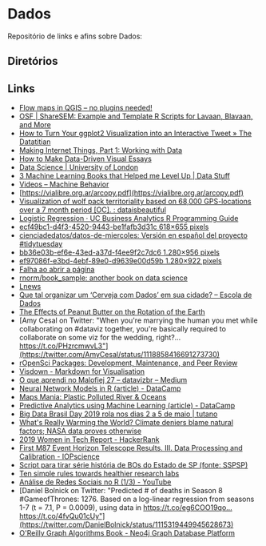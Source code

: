 # Dados

Repositório de links e afins sobre Dados:

## Diretórios

## Links

- [Flow maps in QGIS – no plugins needed!](https://anitagraser.com/2019/05/04/flow-maps-in-qgis-no-plugins-needed/)
- [OSF | ShareSEM: Example and Template R Scripts for Lavaan, Blavaan, and More](https://osf.io/nh2mb/)
- [How to Turn Your ggplot2 Visualization into an Interactive Tweet » The Datatitian](https://datatitian.com/how-to-turn-your-ggplot2-visualization-into-an-interactive-tweet/)
- [Making Internet Things, Part 1: Working with Data](https://pudding.cool/process/how-to-make-dope-shit-part-1/)
- [How to Make Data-Driven Visual Essays](https://kottke.org/19/04/how-to-make-data-driven-visual-essays)
- [Data Science | University of London](https://london.ac.uk/courses/data-science-msc)
- [3 Machine Learning Books that Helped me Level Up | Data Stuff](http://www.datastuff.tech/data-science/3-machine-learning-books-that-helped-me-level-up-as-a-data-scientist/)
- [Videos – Machine Behavior](https://machinebehavior.org/videos/)
- [https://vialibre.org.ar/arcopy.pdf](https://vialibre.org.ar/arcopy.pdf)
- [Visualization of wolf pack territoriality based on 68,000 GPS-locations over a 7 month period [OC]. : dataisbeautiful](https://www.reddit.com/r/dataisbeautiful/comments/biel6f/visualization_of_wolf_pack_territoriality_based/)
- [Logistic Regression · UC Business Analytics R Programming Guide](https://uc-r.github.io/logistic_regression)
- [ecf49bc1-d4f3-4520-9443-be1fafb3d31c 618×655 pixels](blob:https://web.whatsapp.com/ecf49bc1-d4f3-4520-9443-be1fafb3d31c)
- [cienciadedatos/datos-de-miercoles: Versión en español del proyecto #tidytuesday](https://github.com/cienciadedatos/datos-de-miercoles)
- [bb36e03b-ef6e-43ed-a37d-f4ee9f2c7dc6 1.280×956 pixels](blob:https://web.whatsapp.com/bb36e03b-ef6e-43ed-a37d-f4ee9f2c7dc6)
- [ef97086f-e3bd-4ebf-89e0-d9639e00d59b 1.280×922 pixels](blob:https://web.whatsapp.com/ef97086f-e3bd-4ebf-89e0-d9639e00d59b)
- [Falha ao abrir a página](safari-resource:/ErrorPage.html)
- [rnorm/book_sample: another book on data science](https://github.com/rnorm/book_sample)
- [Lnews](https://www.labcomdata.com.br/?fbclid=IwAR3uudVpr2UKb7d3Mr_zVA5fZFisUbTJ2IXqSwCStPF0Dhf2aH9CPIEv-Kw&utm_campaign=bedf4a0a-a9f0-4e7f-9b55-0b425b24c247&utm_source=so)
- [Que tal organizar um ‘Cerveja com Dados’ em sua cidade? – Escola de Dados](https://escoladedados.org/2018/02/que-tal-organizar-um-cerveja-com-dados-em-sua-cidade/?fbclid=IwAR28t1XBoDjGmoCXduzI00xEtAOd0OylHs6eEcnDZ_SHOy_bL0E9RHKBt-k)
- [The Effects of Peanut Butter on the Rotation of the Earth](https://improbable.com/airchives/classical/articles/peanut_butter_rotation.html)
- [Amy Cesal on Twitter: "When you're marrying the human you met while collaborating on #dataviz together, you're basically required to collaborate on some viz for the wedding, right?… https://t.co/PHzrcmwvL3"](https://twitter.com/AmyCesal/status/1118858416691273730)
- [rOpenSci Packages: Development, Maintenance, and Peer Review](https://ropensci.github.io/dev_guide/)
- [Visdown - Markdown for Visualisation](https://visdown.com/)
- [O que aprendi no Malofiej 27 – datavizbr – Medium](https://medium.com/datavizbr/o-que-aprendi-no-malofiej-27-6ca575b8ae3c)
- [Neural Network Models in R (article) - DataCamp](https://www.datacamp.com/community/tutorials/neural-network-models-r)
- [Maps Mania: Plastic Polluted River & Oceans](http://googlemapsmania.blogspot.com/2019/04/plastic-polluted-river-oceans.html)
- [Predictive Analytics using Machine Learning (article) - DataCamp](https://www.datacamp.com/community/tutorials/predictive-analytics-machine-learning)
- [Big Data Brasil Day 2019 rola nos dias 2 a 5 de maio | tutano](http://tutano.trampos.co/20800-big-data-brasil-day-2019/)
- [What's Really Warming the World? Climate deniers blame natural factors; NASA data proves otherwise](https://www.bloomberg.com/graphics/2015-whats-warming-the-world/)
- [2019 Women in Tech Report - HackerRank](https://research.hackerrank.com/women-in-tech/2019)
- [First M87 Event Horizon Telescope Results. III. Data Processing and Calibration - IOPscience](https://iopscience.iop.org/article/10.3847/2041-8213/ab0c57)
- [Script para tirar série história de BOs do Estado de SP (fonte: SSPSP)](https://gist.github.com/voltdatalab/0bc390e674548b9b66c4d4cf9cdb6e2f)
- [Ten simple rules towards healthier research labs](https://journals.plos.org/ploscompbiol/article?id=10.1371/journal.pcbi.1006914)
- [Análise de Redes Sociais no R (1/3) - YouTube](https://www.youtube.com/watch?v=7W-dvk6GupA&list=PLKLmseeuB7Uy-3jX7YkPvnKEBce2PGbU_)
- [Daniel Bolnick on Twitter: "Predicted # of deaths in Season 8 #GameofThrones: 1276. Based on a log-linear regression from seasons 1-7 (t = 7.1, P = 0.0009), using data in https://t.co/eg6COO19qo… https://t.co/4fvQu01cUy"](https://twitter.com/DanielBolnick/status/1115319449945628673)
- [O'Reilly Graph Algorithms Book - Neo4j Graph Database Platform](https://neo4j.com/graph-algorithms-book/)

